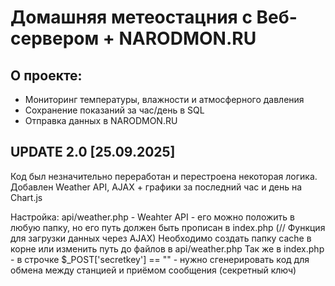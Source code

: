 # Домашняя метеостацния с Веб-сервером + NARODMON.RU

## О проекте:
- Мониторинг температуры, влажности и атмосферного давления
- Сохранение показаний за час/день в SQL
- Отправка данных в NARODMON.RU

## UPDATE 2.0 [25.09.2025]

Код был незначительно переработан и перестроена некоторая логика.
Добавлен Weather API, AJAX + графики за последний час и день на Chart.js

Настройка:
api/weather.php - Weahter API - его можно положить в любую папку, но его путь должен быть прописан в index.php (// Функция для загрузки данных через AJAX)
Необходимо создать папку cache в корне или изменить путь до файлов в api/weather.php
Так же в index.php - в строчке $_POST['secretkey'] == "" - нужно сгенерировать код для обмена между станцией и приёмом сообщения (секретный ключ)


